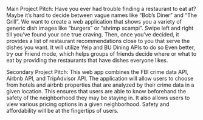 Main Project Pitch: Have you ever had trouble finding a restaurant to eat at? Maybe it’s hard to decide between vague names like “Bob’s Diner” and “The Grill”. We want to create a web application that shows you a variety of generic dish images like “burgers” or “shrimp scampi”. Swipe left and right till you’ve found your one true craving. Then, once you’ve decided, it provides a list of restaurant recommendations close to you that serve the dishes you want. It will utilize Yelp and BU Dining APIs to do so Even better, try our Friend mode, which helps groups of friends decide where or what to eat by providing the restaurants that have dishes everyone likes.

Secondary Project Pitch: This web app combines the FBI crime data API, Airbnb API, and TripAdvisor API. The application will allow users to choose from hotels and airbnb properties that are analyzed by their crime data in a given location. This ensures that users are able to know beforehand the safety of the neighborhood they may be staying in. It also allows users to view various pricing options in a given neighborhood. Safety and affordability will be at the fingertips of users.